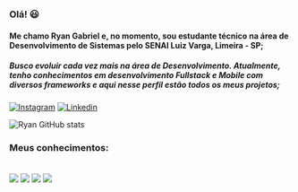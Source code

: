 ### Olá! 😃
#### Me chamo Ryan Gabriel e, no momento, sou estudante técnico na área de Desenvolvimento de Sistemas pelo SENAI Luiz Varga, Limeira - SP;
##### Busco evoluir cada vez mais na área de Desenvolvimento. Atualmente, tenho conhecimentos em desenvolvimento Fullstack e Mobile com diversos frameworks e aqui nesse perfil estão todos os meus projetos;

[![Instagram](https://img.shields.io/badge/Instagram-E4405F?style=for-the-badge&logo=instagram&logoColor=white)](https://www.instagram.com/ryangabrieldj/)
[![Linkedin](https://img.shields.io/badge/LinkedIn-0077B5?style=for-the-badge&logo=linkedin&logoColor=white)](https://www.linkedin.com/in/ryan-gabriel-de-julio-7262a6278/)

![Ryan GitHub stats](https://github-readme-stats.vercel.app/api?username=ryangabriel27&show_icons=true&theme=gruvbox)

### Meus conhecimentos:
<div style="display: inline_block"><br>
  <img src="https://img.shields.io/badge/HTML5-E34F26?style=for-the-badge&logo=html5&logoColor=white" align=center />
  <img src="https://img.shields.io/badge/CSS3-1572B6?style=for-the-badge&logo=css3&logoColor=white" align=center />
  <img src="https://img.shields.io/badge/JavaScript-F7DF1E?style=for-the-badge&logo=javascript&logoColor=black" align=center />
  <img src="https://img.shields.io/badge/Java-ED8B00?style=for-the-badge&logo=openjdk&logoColor=white" align=center />
  </div>
